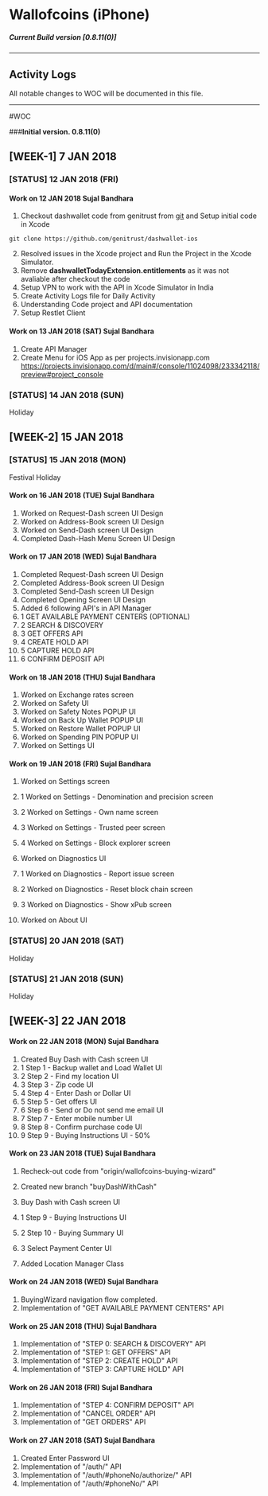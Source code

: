 # Wallofcoins (iPhone)
##### Current Build version [0.8.11(0)]

----
## Activity Logs


All notable changes to WOC will be documented in this file.

----------
#WOC

###**Initial version. 0.8.11(0)**

## [WEEK-1] 7 JAN 2018
### [STATUS] 12 JAN 2018 (FRI)

#### Work on 12 JAN 2018 Sujal Bandhara

1. Checkout dashwallet code from genitrust from
[git](https://github.com/genitrust/dashwallet-ios) and Setup initial code in Xcode
```
git clone https://github.com/genitrust/dashwallet-ios
```
2. Resolved issues in the Xcode project and Run the Project in the Xcode Simulator.
3. Remove **dashwalletTodayExtension.entitlements** as it was not avaliable after checkout the code
4. Setup VPN to work with the API in Xcode Simulator in India
5. Create Activity Logs file for Daily Activity
6. Understanding Code project and API documentation
7. Setup Restlet Client

#### Work on 13 JAN 2018 (SAT) Sujal Bandhara

1. Create API Manager
2. Create Menu for iOS App as per projects.invisionapp.com
https://projects.invisionapp.com/d/main#/console/11024098/233342118/preview#project_console

### [STATUS] 14 JAN 2018 (SUN)

Holiday

## [WEEK-2] 15 JAN 2018
### [STATUS] 15 JAN 2018 (MON)

Festival Holiday

#### Work on 16 JAN 2018 (TUE) Sujal Bandhara

1. Worked on Request-Dash screen UI Design
2. Worked on Address-Book screen UI Design
3. Worked on Send-Dash screen UI Design
4. Completed Dash-Hash Menu Screen UI Design

#### Work on 17 JAN 2018 (WED) Sujal Bandhara

1. Completed  Request-Dash screen UI Design
2. Completed  Address-Book screen UI Design
3. Completed  Send-Dash screen UI Design
4. Completed  Opening Screen UI Design
5. Added  6 following API's in API Manager
5. 1 GET AVAILABLE PAYMENT CENTERS (OPTIONAL)
5. 2 SEARCH & DISCOVERY
5. 3 GET OFFERS API
5. 4 CREATE HOLD API
5. 5 CAPTURE HOLD API
5. 6 CONFIRM DEPOSIT API
        
#### Work on 18 JAN 2018 (THU) Sujal Bandhara
        
1. Worked on Exchange rates screen
2. Worked on Safety UI
3. Worked on Safety Notes POPUP UI
4. Worked on Back Up Wallet POPUP UI
5. Worked on Restore Wallet POPUP UI
6. Worked on Spending PIN POPUP UI
7. Worked on Settings UI

#### Work on 19 JAN 2018 (FRI) Sujal Bandhara

1. Worked on Settings screen
1. 1 Worked on Settings - Denomination and precision screen
1. 2 Worked on Settings - Own name screen
1. 3 Worked on Settings - Trusted peer screen
1. 4 Worked on Settings - Block explorer screen

2. Worked on Diagnostics UI
2. 1 Worked on Diagnostics - Report issue screen
2. 2 Worked on Diagnostics - Reset block chain screen
2. 3 Worked on Diagnostics - Show xPub screen

3. Worked on About UI

### [STATUS] 20 JAN 2018 (SAT)

Holiday

### [STATUS] 21 JAN 2018 (SUN)

Holiday

## [WEEK-3] 22 JAN 2018
#### Work on 22 JAN 2018 (MON) Sujal Bandhara

1. Created Buy Dash with Cash screen UI
1. 1 Step 1 - Backup wallet and Load Wallet UI
1. 2 Step 2 - Find my location UI
1. 3  Step 3 - Zip code UI
1. 4 Step 4 - Enter Dash or Dollar UI
1. 5 Step 5 - Get offers UI
1. 6 Step 6 - Send or Do not send me email UI
1. 7 Step 7 - Enter mobile number UI
1. 8 Step 8 - Confirm purchase code UI
1. 9 Step 9 - Buying Instructions UI - 50%


#### Work on 23 JAN 2018 (TUE) Sujal Bandhara

1. Recheck-out code from "origin/wallofcoins-buying-wizard"

2. Created new branch "buyDashWithCash"

3. Buy Dash with Cash screen UI
3. 1 Step 9 - Buying Instructions UI
3. 2 Step 10 - Buying Summary UI
3. 3 Select Payment Center UI
    
4. Added Location Manager Class

#### Work on 24 JAN 2018 (WED) Sujal Bandhara

1. BuyingWizard navigation flow completed.
2. Implementation of "GET AVAILABLE PAYMENT CENTERS" API

#### Work on 25 JAN 2018 (THU) Sujal Bandhara

1. Implementation of "STEP 0: SEARCH & DISCOVERY" API
2. Implementation of "STEP 1: GET OFFERS" API
3. Implementation of "STEP 2: CREATE HOLD" API
4. Implementation of "STEP 3: CAPTURE HOLD" API

#### Work on 26 JAN 2018 (FRI) Sujal Bandhara

1. Implementation of "STEP 4: CONFIRM DEPOSIT" API
2. Implementation of "CANCEL ORDER" API
3. Implementation of "GET ORDERS" API 

#### Work on 27 JAN 2018 (SAT) Sujal Bandhara

1. Created Enter Password UI
2. Implementation of "/auth/" API
3. Implementation of "/auth/#phoneNo/authorize/" API
4. Implementation of "/auth/#phoneNo/" API 
